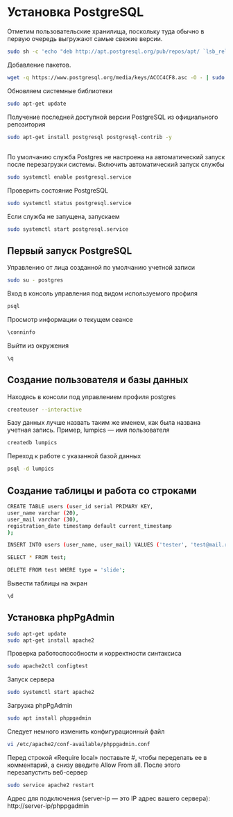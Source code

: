 # Установка PostgreSQL
Отметим пользовательские хранилища, поскольку туда обычно в первую очередь выгружают самые свежие версии.
```bash
sudo sh -c 'echo "deb http://apt.postgresql.org/pub/repos/apt/ `lsb_release -cs`-pgdg main" >> /etc/apt/sources.list.d/pgdg.list'
```

Добавление пакетов.
```bash
wget -q https://www.postgresql.org/media/keys/ACCC4CF8.asc -O - | sudo apt-key add
```
Обновляем системные библиотеки
```bash
sudo apt-get update
```
Получение последней доступной версии PostgreSQL из официального репозитория
```bash
sudo apt-get install postgresql postgresql-contrib -y
```
##
По умолчанию служба Postgres не настроена на автоматический запуск после перезагрузки системы. Включить автоматический запуск службы 
```bash
sudo systemctl enable postgresql.service
```
Проверить состояние PostgreSQL
```bash
sudo systemctl status postgresql.service
```
Если служба не запущена, запускаем
```bash
sudo systemctl start postgresql.service
```

## Первый запуск PostgreSQL
Управлению от лица созданной по умолчанию учетной записи
```bash
sudo su - postgres
```
Вход в консоль управления под видом используемого профиля
```bash
psql
```
Просмотр информации о текущем сеансе 
```bash
\conninfo
```
Выйти из окружения
```bash
\q
```
## Создание пользователя и базы данных
Находясь в консоли под управлением профиля postgres
```bash
createuser --interactive
```
Базу данных лучше назвать таким же именем, как была названа учетная запись. Пример, lumpics — имя пользователя
```bash
createdb lumpics
```
Переход к работе с указанной базой данных 
```bash
psql -d lumpics
```

## Создание таблицы и работа со строками
```bash
CREATE TABLE users (user_id serial PRIMARY KEY, 
user_name varchar (20), 
user_mail varchar (30), 
registration_date timestamp default current_timestamp
);

INSERT INTO users (user_name, user_mail) VALUES ('tester', 'test@mail.ru');

SELECT * FROM test;

DELETE FROM test WHERE type = 'slide';
```
Вывести таблицы на экран
```bash
\d
```

## Установка phpPgAdmin
```bash
sudo apt-get update
sudo apt-get install apache2
```
Проверка работоспособности и корректности синтаксиса
```bash
sudo apache2ctl configtest
```
Запуск сервера
```bash
sudo systemctl start apache2
```
Загрузка phpPgAdmin
```bash
sudo apt install phppgadmin
```
Следует немного изменить конфигурационный файл
```bash
vi /etc/apache2/conf-available/phppgadmin.conf
```
Перед строкой «Require local» поставьте #, чтобы переделать ее в комментарий, а снизу введите Allow From all. После этого перезапустить веб-сервер
```bash
sudo service apache2 restart
```
Адрес для подключения (server-ip — это IP адрес вашего сервера): http://server-ip/phppgadmin


